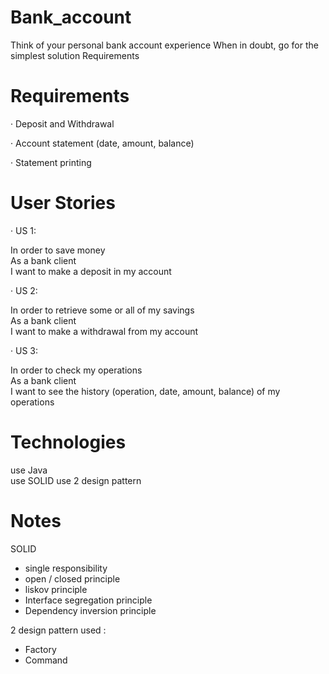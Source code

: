 # Bank_account
Think of your personal bank account experience When in doubt, go for the simplest solution Requirements
# Requirements
·         Deposit and Withdrawal

·         Account statement (date, amount, balance)

·         Statement printing




# User Stories

 ·         US 1:

In order to save money  
As a bank client  
I want to make a deposit in my account  

 
 ·         US 2:

In order to retrieve some or all of my savings  
As a bank client  
I want to make a withdrawal from my account  

 
 ·         US 3:

In order to check my operations  
As a bank client  
I want to see the history (operation, date, amount, balance) of my operations  

# Technologies 
use Java  
use SOLID
use 2 design pattern


# Notes

SOLID    
* single responsibility
* open / closed principle
* liskov principle 
* Interface segregation principle
* Dependency inversion principle  

2 design pattern used :  
* Factory
* Command

